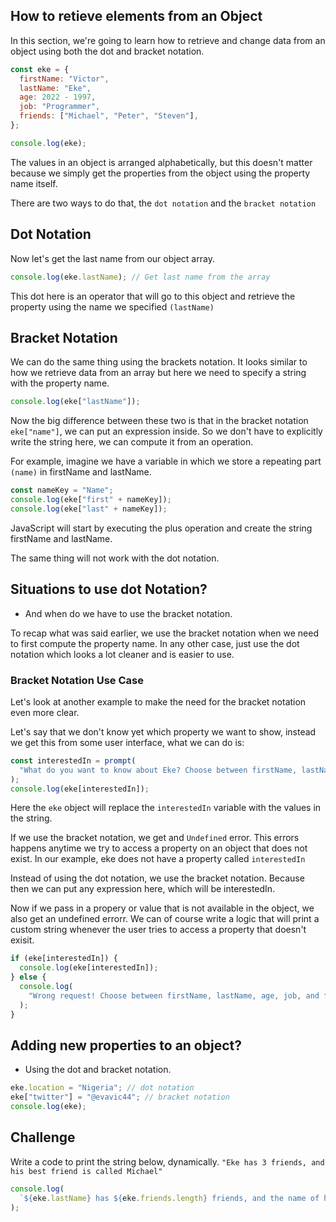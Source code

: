## How to retieve elements from an Object

In this section, we're going to learn how to retrieve and change data from an object using both the dot and bracket notation.

```js
const eke = {
  firstName: "Victor",
  lastName: "Eke",
  age: 2022 - 1997,
  job: "Programmer",
  friends: ["Michael", "Peter", "Steven"],
};

console.log(eke);
```

The values in an object is arranged alphabetically, but this doesn't matter because we simply get the properties from the object using the property name itself.

There are two ways to do that, the `dot notation` and the `bracket notation`

## Dot Notation

Now let's get the last name from our object array.

```js
console.log(eke.lastName); // Get last name from the array
```

This dot here is an operator that will go to this object and retrieve the property using the name we specified `(lastName)`

## Bracket Notation

We can do the same thing using the brackets notation. It looks similar to how we retrieve data from an array but here we need to specify a string with the property name.

```js
console.log(eke["lastName"]);
```

Now the big difference between these two is that in the bracket notation `eke["name"]`, we can put an expression inside. So we don't have to explicitly write the string here, we can compute it from an operation.

For example, imagine we have a variable in which we store a repeating part `(name)` in firstName and lastName.

```js
const nameKey = "Name";
console.log(eke["first" + nameKey]);
console.log(eke["last" + nameKey]);
```

JavaScript will start by executing the plus operation and create the string firstName and lastName.

The same thing will not work with the dot notation.

## Situations to use dot Notation?

- And when do we have to use the bracket notation.

To recap what was said earlier, we use the bracket notation when we need to first compute the property name. In any other case, just use the dot notation which looks a lot cleaner and is easier to use.

### Bracket Notation Use Case

Let's look at another example to make the need for the bracket notation even more clear.

Let's say that we don't know yet which property we want to show, instead we get this from some user interface, what we can do is:

```js
const interestedIn = prompt(
  "What do you want to know about Eke? Choose between firstName, lastName, age, job, and friends"
);
console.log(eke[interestedIn]);
```

Here the `eke` object will replace the `interestedIn` variable with the values in the string.

If we use the bracket notation, we get and `Undefined` error. This errors happens anytime we try to access a property on an object that does not exist. In our example, eke does not have a property called `interestedIn`

Instead of using the dot notation, we use the bracket notation. Because then we can put any expression here, which will be interestedIn.

Now if we pass in a propery or value that is not available in the object, we also get an undefined errorr. We can of course write a logic that will print a custom string whenever the user tries to access a property that doesn't exisit.

```js
if (eke[interestedIn]) {
  console.log(eke[interestedIn]);
} else {
  console.log(
    "Wrong request! Choose between firstName, lastName, age, job, and friends"
  );
}
```

## Adding new properties to an object?

- Using the dot and bracket notation.

```js
eke.location = "Nigeria"; // dot notation
eke["twitter"] = "@evavic44"; // bracket notation
console.log(eke);
```

## Challenge

Write a code to print the string below, dynamically.
`"Eke has 3 friends, and his best friend is called Michael"`

```js
console.log(
  `${eke.lastName} has ${eke.friends.length} friends, and the name of his best friend is ${eke.friends[0]}`
);
```
